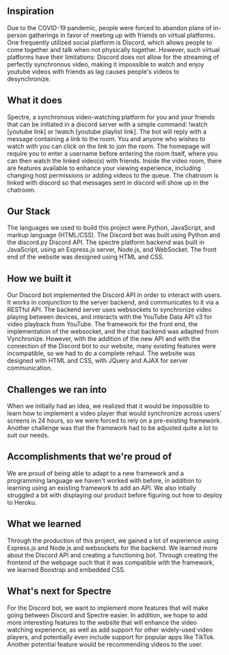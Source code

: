 ## Inspiration
Due to the COVID-19 pandemic, people were forced to abandon plans of in-person gatherings in favor of meeting up with friends on virtual platforms. One frequently utilized social platform is Discord, which allows people to come together and talk when not physically together. However, such virtual platforms have their limitations: Discord does not allow for the streaming of perfectly synchronous video, making it impossible to watch and enjoy youtube videos with friends as lag causes people's videos to desynchronize.

## What it does
Spectre, a synchronous video-watching platform for you and your friends that can be initiated in a discord server with a simple command: !watch [youtube link] or !watch [youtube playlist link]. The bot will reply with a message containing a link to the room. You and anyone who wishes to watch with you can click on the link to join the room. The homepage will require you to enter a username before entering the room itself, where you can then watch the linked video(s) with friends. Inside the video room, there are features available to enhance your viewing experience, including changing host permissions or adding videos to the queue. The chatroom is linked with discord so that messages sent in discord will show up in the chatroom.

## Our Stack
The languages we used to build this project were Python, JavaScript, and markup language (HTML/CSS). The Discord bot was built using Python and the discord.py Discord API. The spectre platform backend was built in JavaScript, using an Express.js server, Node.js, and WebSocket. The front end of the website was designed using HTML and CSS.

## How we built it
Our Discord bot implemented the Discord API in order to interact with users. It works in conjunction to the server backend, and communicates to it via a RESTful API. The backend server uses websockets to synchronize video playing between devices, and interacts with the YouTube Data API v3 for video playback from YouTube. The framework for the front end, the implementation of the websocket, and the chat backend was adapted from Vynchronize. However, with the addition of the new API and with the connection of the Discord bot to our website, many existing features were incompatible, so we had to do a complete rehaul. The website was designed with HTML and CSS, with JQuery and AJAX for server communication.

## Challenges we ran into
When we initially had an idea, we realized that it would be impossible to learn how to implement a video player that would synchronize across users' screens in 24 hours, so we were forced to rely on a pre-existing framework. Another challenge was that the framework had to be adjusted quite a lot to suit our needs.

## Accomplishments that we're proud of
We are proud of being able to adapt to a new framework and a programming language we haven't worked with before, in addition to learning using an existing framework to add an API. We also intially struggled a bit with displaying our product before figuring out how to deploy to Heroku.

## What we learned
Through the production of this project, we gained a lot of experience using Express.js and Node.js and websockets for the backend. We learned more about the Discord API and creating a functioning bot. Through creating the frontend of the webpage such that it was compatible with the framework, we learned Boostrap and embedded CSS.

## What's next for Spectre
For the Discord bot, we want to implement more features that will make going between Discord and Spectre easier. In addition, we hope to add more interesting features to the website that will enhance the video watching experience, as well as add support for other widely-used video players, and potentially even include support for popular apps like TikTok. Another potential feature would be recommending videos to the user.
